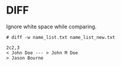 # DIFF

Ignore white space while comparing.

```text
# diff -w name_list.txt name_list_new.txt

2c2,3
< John Doe --- > John M Doe
> Jason Bourne
```


